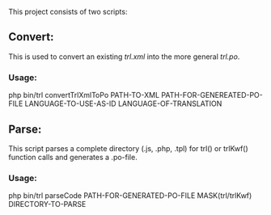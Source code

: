 This project consists of two scripts:

## Convert: ##

This is used to convert an existing *trl.xml* into the more general *trl.po*.

### Usage: ###
php bin/trl convertTrlXmlToPo PATH-TO-XML PATH-FOR-GENEREATED-PO-FILE LANGUAGE-TO-USE-AS-ID LANGUAGE-OF-TRANSLATION


## Parse: ##

This script parses a complete directory (.js, .php, .tpl) for trl() or trlKwf() function calls and generates a .po-file.


### Usage: ###
php bin/trl parseCode PATH-FOR-GENERATED-PO-FILE MASK(trl/trlKwf) DIRECTORY-TO-PARSE
